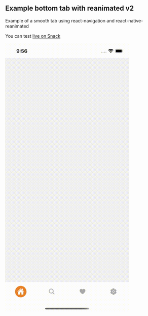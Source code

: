 ## Example bottom tab with reanimated v2

Example of a smooth tab using react-navigation and react-native-reanimated

You can test [live on Snack](https://snack.expo.dev/@kubilaysimsek/rn-example-animated-tab)

![](https://github.com/kubiisimsek/rn-animated-tab-example/blob/master/assets/example-tab.gif)

